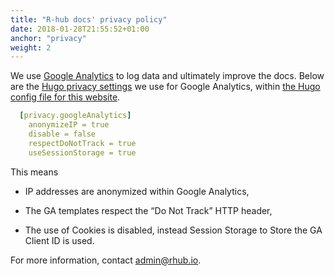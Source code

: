 ```yaml
---
title: "R-hub docs' privacy policy"
date: 2018-01-28T21:55:52+01:00
anchor: "privacy"
weight: 2
---
```


We use [Google Analytics](https://analytics.google.com/analytics/web/) to log data and ultimately improve the docs. Below are the [Hugo privacy settings](https://gohugo.io/about/hugo-and-gdpr/#googleanalytics) we use for Google Analytics, within [the Hugo config file for this website](https://github.com/r-hub/docs/blob/master/config.toml).

```yaml
  [privacy.googleAnalytics]
    anonymizeIP = true
    disable = false
    respectDoNotTrack = true
    useSessionStorage = true
```

This means

* IP addresses are anonymized within Google Analytics,

* The GA templates respect the “Do Not Track” HTTP header,

* The use of Cookies is disabled, instead Session Storage to Store the GA Client ID is used.

For more information, contact <admin@rhub.io>.
